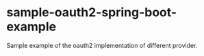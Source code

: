# sample-oauth2-spring-boot-example

Sample example of the oauth2 implementation of different provider.

